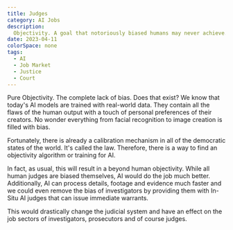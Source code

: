 ```yaml
---
title: Judges
category: AI Jobs
description:
  Objectivity. A goal that notoriously biased humans may never achieve.
date: 2023-04-11
colorSpace: none
tags:
  - AI
  - Job Market
  - Justice
  - Court
---
```


Pure Objectivity. The complete lack of bias. Does that exist? We know that
today's AI models are trained with real-world data. They contain all the flaws
of the human output with a touch of personal preferences of their creators. No
wonder everything from facial recognition to image creation is filled with bias.

Fortunately, there is already a calibration mechanism in all of the democratic
states of the world. It's called the law. Therefore, there is a way to find an
objectivity algorithm or training for AI.

In fact, as usual, this will result in a beyond human objectivity. While all
human judges are biased themselves, AI would do the job much better.
Additionally, AI can process details, footage and evidence much faster and we
could even remove the bias of investigators by providing them with In-Situ AI
judges that can issue immediate warrants.

This would drastically change the judicial system and have an effect on the job
sectors of investigators, prosecutors and of course judges.
